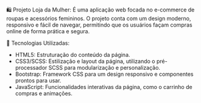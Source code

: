 🛍️ Projeto Loja da Mulher: É uma aplicação web focada no e-commerce de roupas e acessórios femininos. O projeto conta com um design moderno, responsivo e fácil de navegar, permitindo que os usuários façam compras online de forma prática e segura.

🚀 Tecnologias Utilizadas: 
- HTML5: Estruturação do conteúdo da página.
- CSS3/SCSS: Estilização e layout da página, utilizando o pré-processador SCSS para modularização e personalização.
- Bootstrap: Framework CSS para um design responsivo e componentes prontos para usar.
- JavaScript: Funcionalidades interativas da página, como o carrinho de compras e animações.
